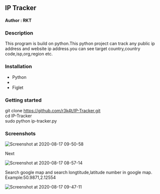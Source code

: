 <h2>IP Tracker</h2>


<h4>Author : RKT </h4>


### Description ###


This  program is build on python.This python project can track any public ip address and website ip address.you can see target country,country code,isp,org,region etc.


### Installation ###

<ul>
<li>Python<li>
<li>Figlet</li>
</ul>

### Getting started ###

git clone https://github.com/r3k4t/IP-Tracker.git
<br>
cd IP-Tracker
<br>
sudo python ip-tracker.py
<br>

### Screenshots ###

![Screenshot at 2020-08-17 09-50-58](https://user-images.githubusercontent.com/69615463/90357110-765cb400-e06f-11ea-9931-f3b5ea723f2c.png)
<br>

Next

![Screenshot at 2020-08-17 08-57-14](https://user-images.githubusercontent.com/69615463/90357154-942a1900-e06f-11ea-88fd-19846d98b4de.png)
<br>

Search google map and search longtitude,latitude number in google map.
Example:50.9871,2.12554

![Screenshot at 2020-08-17 09-47-11](https://user-images.githubusercontent.com/69615463/90357527-e7e93200-e070-11ea-9d0f-a09d0fed19e0.png)
